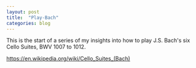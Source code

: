 ```yaml
---
layout: post
title:  "Play-Bach"
categories: blog
---
```


This is the start of a series of my insights into how to play J.S. Bach's
six Cello Suites, BWV 1007 to 1012.

<https://en.wikipedia.org/wiki/Cello_Suites_(Bach)>
